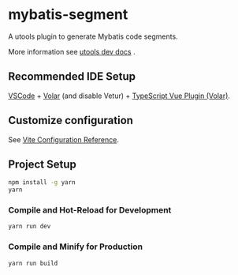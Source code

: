 # mybatis-segment

A utools plugin to generate Mybatis code segments.

More information see [utools dev docs](https://u.tools/docs/developer/welcome.html) .

## Recommended IDE Setup

[VSCode](https://code.visualstudio.com/) + [Volar](https://marketplace.visualstudio.com/items?itemName=Vue.volar) (and disable Vetur) + [TypeScript Vue Plugin (Volar)](https://marketplace.visualstudio.com/items?itemName=Vue.vscode-typescript-vue-plugin).

## Customize configuration

See [Vite Configuration Reference](https://vitejs.dev/config/).

## Project Setup

```sh
npm install -g yarn
yarn
```

### Compile and Hot-Reload for Development

```sh
yarn run dev
```

### Compile and Minify for Production

```sh
yarn run build
```

